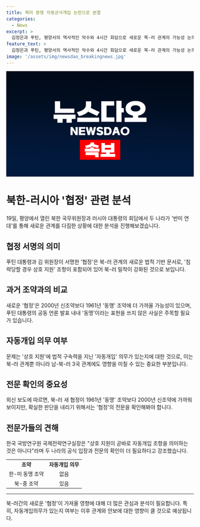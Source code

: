 ```yaml
---
title: 북러 동맹 자동군사개입 논란으로 분열
categories:
  - News
excerpt: >
  김정은과 푸틴, 평양서의 역사적인 악수와 4시간 회담으로 새로운 북-러 관계의 가능성 논의
feature_text: >
  김정은과 푸틴, 평양서의 역사적인 악수와 4시간 회담으로 새로운 북-러 관계의 가능성 논의
image: '/assets/img/newsdao_breakingnews.jpg'
---
```


<p><img src="/assets/img/newsdao_breakingnews.jpg" alt="implanttips 속보" /></p>

<h1 data-ke-size="size26">북한-러시아 '협정' 관련 분석</h1>

<p data-ke-size="size16">19일, 평양에서 열린 북한 국무위원장과 러시아 대통령의 회담에서 두 나라가 '반미 연대'를 통해 새로운 관계를 다짐한 상황에 대한 분석을 진행해보겠습니다.</p>

<h2 data-ke-size="size22">협정 서명의 의미</h2>

<p data-ke-size="size16">푸틴 대통령과 김 위원장이 서명한 '협정'은 북-러 관계의 새로운 법적 기반 문서로, '침략당할 경우 상호 지원' 조항이 포함되어 있어 북-러 밀착이 강화된 것으로 보입니다.</p>

<h2 data-ke-size="size22">과거 조약과의 비교</h2>

<p data-ke-size="size16">새로운 '협정'은 2000년 신조약보다 1961년 '동맹' 조약에 더 가까울 가능성이 있으며, 푸틴 대통령의 공동 언론 발표 내내 '동맹'이라는 표현을 쓰지 않은 사실은 주목할 필요가 있습니다.</p>

<h2 data-ke-size="size22">자동개입 의무 여부</h2>

<p data-ke-size="size16">문제는 '상호 지원'에 법적 구속력을 지닌 '자동개입' 의무가 있는지에 대한 것으로, 이는 북-러 관계뿐 아니라 남-북-러 3국 관계에도 영향을 미칠 수 있는 중요한 부분입니다.</p>

<h2 data-ke-size="size22">전문 확인의 중요성</h2>

<p data-ke-size="size16">외신 보도에 따르면, 북-러 새 협정이 1961년 '동맹' 조약보다 2000년 신조약에 가까워 보이지만, 확실한 판단을 내리기 위해서는 '협정'의 전문을 확인해봐야 합니다.</p>

<h2 data-ke-size="size22">전문가들의 견해</h2>

<p data-ke-size="size16">한국 국방연구원 국제전략연구실장은 "상호 지원이 곧바로 자동개입 조항을 의미하는 것은 아니다"라며 두 나라의 공식 입장과 전문의 확인이 더 필요하다고 강조했습니다.</p>

<table>
    <tbody>
        <tr>
            <td style="text-align: center; height: 17px;"><b>조약</b></td>
            <td style="text-align: center; height: 17px;"><b>자동개입 의무</b></td>
        </tr>
        <tr>
            <td style="text-align: center; height: 17px;">한-미 동맹 조약</td>
            <td style="text-align: center; height: 17px;">없음</td>
        </tr>
        <tr>
            <td style="text-align: center; height: 17px;">북-중 조약</td>
            <td style="text-align: center; height: 17px;">있음</td>
        </tr>
    </tbody>
</table>

<hr data-ke-size="size16">

<p data-ke-size="size16">북-러간의 새로운 '협정'이 가져올 영향에 대해 더 많은 관심과 분석이 필요합니다. 특히, 자동개입의무가 있는지 여부는 이후 관계와 안보에 대한 영향이 클 것으로 예상됩니다.</p>

